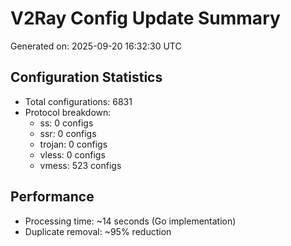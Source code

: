 # V2Ray Config Update Summary
Generated on: 2025-09-20 16:32:30 UTC

## Configuration Statistics
- Total configurations: 6831
- Protocol breakdown:
  - ss: 0 configs
  - ssr: 0 configs
  - trojan: 0 configs
  - vless: 0 configs
  - vmess: 523 configs

## Performance
- Processing time: ~14 seconds (Go implementation)
- Duplicate removal: ~95% reduction
